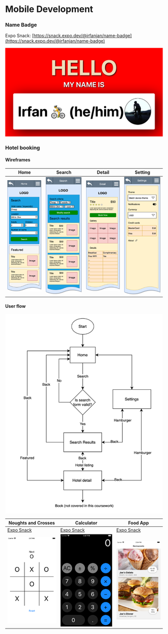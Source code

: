# Mobile Development

### Name Badge

Expo Snack: [https://snack.expo.dev/@irfanjan/name-badge](https://snack.expo.dev/@irfanjan/name-badge)

![](./02/name-badge/Screenshot.png)

### Hotel booking

#### Wireframes

| Home | Search | Detail | Setting |
| ---- | ---- | ---- | ---- |
| ![](./03/hotel-booking/01-home-screen.png) | ![](./03/hotel-booking/02-search-results.png) | ![](./03/hotel-booking/03-details.png) | ![](./03/hotel-booking/04-settings.png) |

#### User flow

![](./03/hotel-booking/05-user-flow-diagram.png)


| Noughts and Crosses | Calculator | Food App |
| ---- | ---- | ---- |
| [Expo Snack](https://snack.expo.dev/@irfanjan/noughts-crosses) | [Expo Snack](https://snack.expo.dev/@irfanjan/calculator) | [Expo Snack](https://snack.expo.dev/@irfanjan/food-app) |
| ![](./04/noughts-crosses/Screenshot.png) | ![](./05/calculator/Screenshot.png) | ![](./07/food-app/Screenshot.png) |




